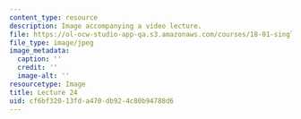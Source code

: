 ```yaml
---
content_type: resource
description: Image accompanying a video lecture.
file: https://ol-ocw-studio-app-qa.s3.amazonaws.com/courses/18-01-single-variable-calculus-fall-2006/cf6bf32013fda470db924c80b94788d6_lec24.jpg
file_type: image/jpeg
image_metadata:
  caption: ''
  credit: ''
  image-alt: ''
resourcetype: Image
title: Lecture 24
uid: cf6bf320-13fd-a470-db92-4c80b94788d6
---
```

